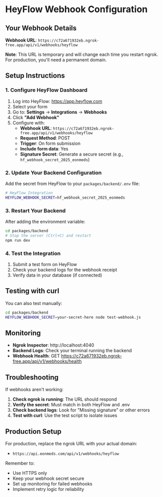 # HeyFlow Webhook Configuration

## Your Webhook Details

**Webhook URL**: `https://c72a671932eb.ngrok-free.app/api/v1/webhooks/heyflow`

**Note**: This URL is temporary and will change each time you restart ngrok. For production, you'll need a permanent domain.

## Setup Instructions

### 1. Configure HeyFlow Dashboard

1. Log into HeyFlow: https://app.heyflow.com
2. Select your form
3. Go to: **Settings** → **Integrations** → **Webhooks**
4. Click **"Add Webhook"**
5. Configure with:
   - **Webhook URL**: `https://c72a671932eb.ngrok-free.app/api/v1/webhooks/heyflow`
   - **Request Method**: POST
   - **Trigger**: On form submission
   - **Include form data**: Yes
   - **Signature Secret**: Generate a secure secret (e.g., `hf_webhook_secret_2025_eonmeds`)

### 2. Update Your Backend Configuration

Add the secret from HeyFlow to your `packages/backend/.env` file:

```bash
# HeyFlow Integration
HEYFLOW_WEBHOOK_SECRET=hf_webhook_secret_2025_eonmeds
```

### 3. Restart Your Backend

After adding the environment variable:
```bash
cd packages/backend
# Stop the server (Ctrl+C) and restart
npm run dev
```

### 4. Test the Integration

1. Submit a test form on HeyFlow
2. Check your backend logs for the webhook receipt
3. Verify data in your database (if connected)

## Testing with curl

You can also test manually:
```bash
cd packages/backend
HEYFLOW_WEBHOOK_SECRET=your-secret-here node test-webhook.js
```

## Monitoring

- **Ngrok Inspector**: http://localhost:4040
- **Backend Logs**: Check your terminal running the backend
- **Webhook Health**: GET https://c72a671932eb.ngrok-free.app/api/v1/webhooks/health

## Troubleshooting

If webhooks aren't working:

1. **Check ngrok is running**: The URL should respond
2. **Verify the secret**: Must match in both HeyFlow and .env
3. **Check backend logs**: Look for "Missing signature" or other errors
4. **Test with curl**: Use the test script to isolate issues

## Production Setup

For production, replace the ngrok URL with your actual domain:
- `https://api.eonmeds.com/api/v1/webhooks/heyflow`

Remember to:
- Use HTTPS only
- Keep your webhook secret secure
- Set up monitoring for failed webhooks
- Implement retry logic for reliability 